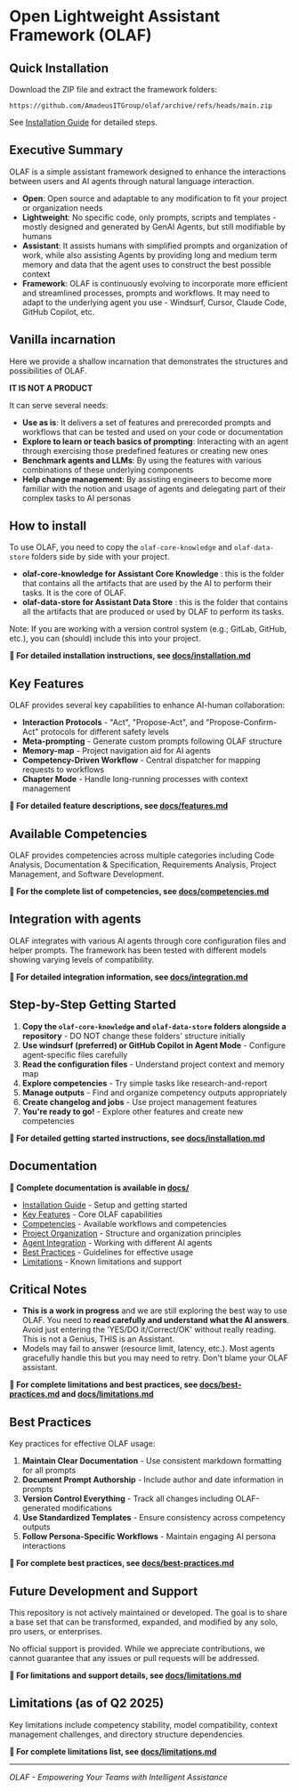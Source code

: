 # Open Lightweight Assistant Framework (OLAF)

## Quick Installation

Download the ZIP file and extract the framework folders:

```
https://github.com/AmadeusITGroup/olaf/archive/refs/heads/main.zip
```

See [Installation Guide](README-INSTALLATION.md) for detailed steps.

## Executive Summary
OLAF is a simple assistant framework designed to enhance the interactions between users and AI agents through natural language interaction.

- **Open**: Open source and adaptable to any modification to fit your project or organization needs
- **Lightweight**: No specific code, only prompts, scripts and templates - mostly designed and generated by GenAI Agents, but still modifiable by humans
- **Assistant**: It assists humans with simplified prompts and organization of work, while also assisting Agents by providing long and medium term memory and data that the agent uses to construct the best possible context
- **Framework**: OLAF is continuously evolving to incorporate more efficient and streamlined processes, prompts and workflows. It may need to adapt to the underlying agent you use - Windsurf, Cursor, Claude Code, GitHub Copilot, etc.

## Vanilla incarnation
Here we provide a shallow incarnation that demonstrates the structures and possibilities of OLAF.

**IT IS NOT A PRODUCT**

It can serve several needs:

- **Use as is**: It delivers a set of features and prerecorded prompts and workflows that can be tested and used on your code or documentation
- **Explore to learn or teach basics of prompting**: Interacting with an agent through exercising those predefined features or creating new ones
- **Benchmark agents and LLMs**: By using the features with various combinations of these underlying components
- **Help change management**: By assisting engineers to become more familiar with the notion and usage of agents and delegating part of their complex tasks to AI personas

## How to install
To use OLAF, you need to copy the `olaf-core-knowledge` and `olaf-data-store` folders side by side with your project.

- **olaf-core-knowledge for Assistant Core Knowledge** : this is the folder that contains all the artifacts that are used by the AI to perform their tasks. It is the core of OLAF.
- **olaf-data-store for Assistant Data Store** : this is the folder that contains all the artifacts that are produced or used by OLAF to perform its tasks.

Note: If you are working with a version control system (e.g.; GitLab, GitHub, etc.), you can (should) include this into your project.

**📖 For detailed installation instructions, see [docs/installation.md](docs/installation.md)**


## Key Features

OLAF provides several key capabilities to enhance AI-human collaboration:

- **Interaction Protocols** - "Act", "Propose-Act", and "Propose-Confirm-Act" protocols for different safety levels
- **Meta-prompting** - Generate custom prompts following OLAF structure
- **Memory-map** - Project navigation aid for AI agents
- **Competency-Driven Workflow** - Central dispatcher for mapping requests to workflows
- **Chapter Mode** - Handle long-running processes with context management

**📖 For detailed feature descriptions, see [docs/features.md](docs/features.md)**


## Available Competencies

OLAF provides competencies across multiple categories including Code Analysis, Documentation & Specification, Requirements Analysis, Project Management, and Software Development.

**📖 For the complete list of competencies, see [docs/competencies.md](docs/competencies.md)**


## Integration with agents

OLAF integrates with various AI agents through core configuration files and helper prompts. The framework has been tested with different models showing varying levels of compatibility.

**📖 For detailed integration information, see [docs/integration.md](docs/integration.md)**


## Step-by-Step Getting Started

1. **Copy the `olaf-core-knowledge` and `olaf-data-store` folders alongside a repository** - DO NOT change these folders' structure initially
2. **Use windsurf (preferred) or GitHub Copilot in Agent Mode** - Configure agent-specific files carefully
3. **Read the configuration files** - Understand project context and memory map
4. **Explore competencies** - Try simple tasks like research-and-report
5. **Manage outputs** - Find and organize competency outputs appropriately
6. **Create changelog and jobs** - Use project management features
7. **You're ready to go!** - Explore other features and create new competencies

**📖 For detailed getting started instructions, see [docs/installation.md](docs/installation.md)**


## Documentation

**📖 Complete documentation is available in [docs/](docs/)**

- [Installation Guide](docs/installation.md) - Setup and getting started
- [Key Features](docs/features.md) - Core OLAF capabilities  
- [Competencies](docs/competencies.md) - Available workflows and competencies
- [Project Organization](docs/organization.md) - Structure and organization principles
- [Agent Integration](docs/integration.md) - Working with different AI agents
- [Best Practices](docs/best-practices.md) - Guidelines for effective usage
- [Limitations](docs/limitations.md) - Known limitations and support

## Critical Notes
- **This is a work in progress** and we are still exploring the best way to use OLAF. You need to **read carefully and understand what the AI answers**. Avoid just entering the 'YES/DO it/Correct/OK' without really reading. This is not a Genius, THIS is an Assistant.
- Models may fail to answer (resource limit, latency, etc.). Most agents gracefully handle this but you may need to retry. Don't blame your OLAF assistant.

**📖 For complete limitations and best practices, see [docs/best-practices.md](docs/best-practices.md) and [docs/limitations.md](docs/limitations.md)**


## Best Practices
Key practices for effective OLAF usage:

1. **Maintain Clear Documentation** - Use consistent markdown formatting for all prompts
2. **Document Prompt Authorship** - Include author and date information in prompts  
3. **Version Control Everything** - Track all changes including OLAF-generated modifications
4. **Use Standardized Templates** - Ensure consistency across competency outputs
5. **Follow Persona-Specific Workflows** - Maintain engaging AI persona interactions

**📖 For complete best practices, see [docs/best-practices.md](docs/best-practices.md)**


## Future Development and Support
This repository is not actively maintained or developed. The goal is to share a base set that can be transformed, expanded, and modified by any solo, pro users, or enterprises.

No official support is provided. While we appreciate contributions, we cannot guarantee that any issues or pull requests will be addressed.

**📖 For limitations and support details, see [docs/limitations.md](docs/limitations.md)**


## Limitations (as of Q2 2025)

Key limitations include competency stability, model compatibility, context management challenges, and directory structure dependencies.

**📖 For complete limitations list, see [docs/limitations.md](docs/limitations.md)**

---
*OLAF - Empowering Your Teams with Intelligent Assistance*
